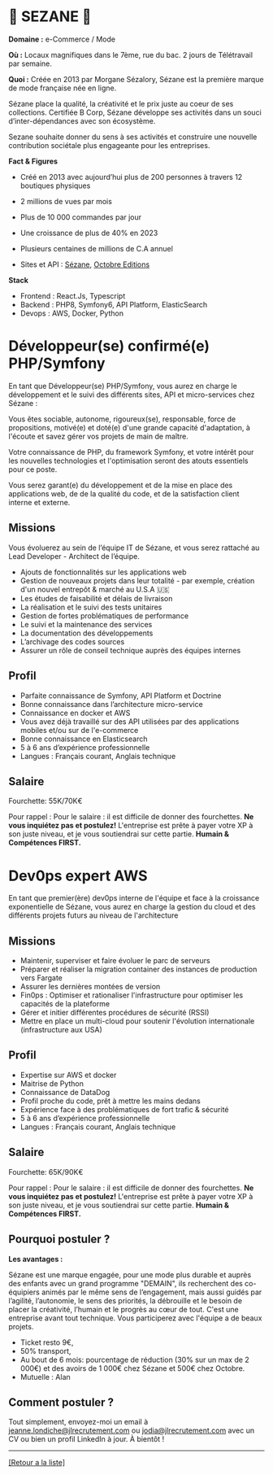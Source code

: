# 👚 SEZANE 👚

**Domaine :**  e-Commerce / Mode

**Où :** Locaux magnifiques dans le 7ème, rue du bac. 2 jours de Télétravail par semaine. 

**Quoi :** Créée en 2013 par Morgane Sézalory, Sézane est la première marque de mode française née en ligne.

Sézane place la qualité, la créativité et le prix juste au coeur de ses collections. Certifiée B Corp, Sézane développe ses activités dans un souci d’inter-dépendances avec son écosystème. 

Sezane souhaite donner du sens à ses activités et construire une nouvelle contribution sociétale plus engageante pour les entreprises.  

**Fact & Figures**

* Créé en 2013 avec aujourd’hui plus de 200 personnes à travers 12 boutiques physiques
* 2 millions de vues par mois 
* Plus de 10 000 commandes par jour
* Une croissance de plus de 40% en 2023
* Plusieurs centaines de millions de C.A annuel

* Sites et API : <a href="https://www.sezane.com/fr">Sézane</a>, <a href="https://www.octobre-editions.com/fr">Octobre Editions</a>

**Stack**

* Frontend : React.Js, Typescript 
* Backend : PHP8, Symfony6, API Platform, ElasticSearch
* Devops : AWS, Docker, Python


# Développeur(se) confirmé(e) PHP/Symfony 

En tant que Développeur(se) PHP/Symfony, vous aurez en charge le développement et le suivi des différents sites, API et micro-services chez Sézane :

Vous êtes sociable, autonome, rigoureux(se), responsable, force de propositions, motivé(e) et doté(e) d'une grande capacité d'adaptation, à l'écoute et savez gérer vos projets de main de maître.

Votre connaissance de PHP, du framework Symfony, et votre intérêt pour les nouvelles technologies et l'optimisation seront des atouts essentiels pour ce poste.

Vous serez garant(e) du développement et de la mise en place des applications web, de de la qualité du code, et de la satisfaction client interne et externe.

## Missions

Vous évoluerez au sein de l’équipe IT de Sézane, et vous serez rattaché au Lead Developer - Architect de l’équipe.

* Ajouts de fonctionnalités sur les applications web
* Gestion de nouveaux projets dans leur totalité - par exemple, création d'un nouvel entrepôt & marché au U.S.A 🇺🇸
* Les études de faisabilité et délais de livraison
* La réalisation et le suivi des tests unitaires
* Gestion de fortes problématiques de performance
* Le suivi et la maintenance des services
* La documentation des développements
* L’archivage des codes sources
* Assurer un rôle de conseil technique auprès des équipes internes

## Profil

* Parfaite connaissance de Symfony, API Platform et Doctrine
* Bonne connaissance dans l’architecture micro-service
* Connaissance en docker et AWS
* Vous avez déjà travaillé sur des API utilisées par des applications mobiles et/ou sur de l'e-commerce
* Bonne connaissance en Elasticsearch
* 5 à 6 ans d’expérience professionnelle
* Langues : Français courant, Anglais technique

## Salaire 

Fourchette: 55K/70K€ 

Pour rappel :  Pour le salaire : il est difficile de donner des fourchettes. **Ne vous inquiétez pas et postulez!** L'entreprise est prête à payer votre XP à son juste niveau, et je vous soutiendrai sur cette partie. **Humain & Compétences FIRST.**


# Dev0ps expert AWS

En tant que premier(ère) dev0ps interne de l'équipe et face à la croissance exponentielle de Sézane, vous aurez en charge la gestion du cloud et des différents projets futurs au niveau de l'architecture

## Missions

* Maintenir, superviser et faire évoluer le parc de serveurs
* Préparer et réaliser la migration container des instances de production vers Fargate
* Assurer les dernières montées de version
* Fin0ps : Optimiser et rationaliser l'infrastructure pour optimiser les capacités de la plateforme
* Gérer et initier différentes procédures de sécurité (RSSI)
* Mettre en place un multi-cloud pour soutenir l'évolution internationale (infrastructure aux USA)

## Profil

* Expertise sur AWS et docker 
* Maitrise de Python
* Connaissance de DataDog
* Profil proche du code, prêt à mettre les mains dedans
* Expérience face à des problématiques de fort trafic & sécurité
* 5 à 6 ans d’expérience professionnelle
* Langues : Français courant, Anglais technique

## Salaire 

Fourchette: 65K/90K€ 

Pour rappel :  Pour le salaire : il est difficile de donner des fourchettes. **Ne vous inquiétez pas et postulez!** L'entreprise est prête à payer votre XP à son juste niveau, et je vous soutiendrai sur cette partie. **Humain & Compétences FIRST.**


## Pourquoi postuler ?

**Les avantages :** 

Sézane est une marque engagée, pour une mode plus durable et auprès des enfants avec un grand programme "DEMAIN", ils recherchent des co-équipiers animés par le même sens de l’engagement, mais aussi guidés par l’agilité, l’autonomie, le sens des priorités, la débrouille et le besoin de placer la créativité, l’humain et le progrès au cœur de tout.
C'est une entreprise avant tout technique. Vous participerez avec l'équipe a de beaux projets.

* Ticket resto 9€, 
* 50% transport, 
* Au bout de 6 mois: pourcentage de réduction (30% sur un max de 2 000€) et des avoirs de 1 000€ chez Sézane et 500€ chez Octobre.
* Mutuelle : Alan



## Comment postuler ?

Tout simplement, envoyez-moi un email à jeanne.londiche@jlrecrutement.com ou jodia@jlrecrutement.com avec un CV ou bien un profil LinkedIn à jour. À bientôt ! 

----
<a href="https://github.com/jlondiche/job-board-php/blob/master/README.md">[Retour a la liste]</a>

